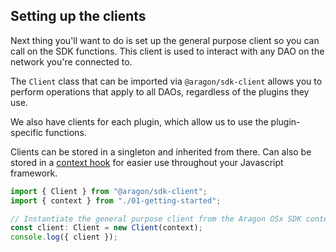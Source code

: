 ## Setting up the clients

Next thing you'll want to do is set up the general purpose client so you can call on the SDK functions. This client is used to interact with any DAO on the network you're connected to.

The `Client` class that can be imported via `@aragon/sdk-client` allows you to perform operations that apply to all DAOs, regardless of the plugins they use.

We also have clients for each plugin, which allow us to use the plugin-specific functions.

Clients can be stored in a singleton and inherited from there. Can also be stored in a [context hook](https://www.freecodecamp.org/news/react-context-for-beginners/) for easier use throughout your Javascript framework.

```ts
import { Client } from "@aragon/sdk-client";
import { context } from "./01-getting-started";

// Instantiate the general purpose client from the Aragon OSx SDK context.
const client: Client = new Client(context);
console.log({ client });
```


